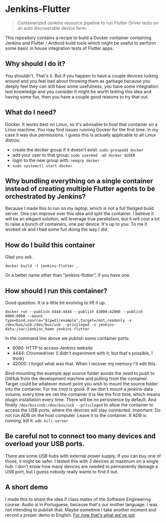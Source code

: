 # Jenkins-Flutter

> Containerized Jenkins resource pipeline to run Flutter Driver tests on an auto discoverable device farm.

This repository contains a recipe to build a Docker container containing Jenkins and Flutter / Android build tools
which might be useful to perform some basic in house integration tests of Flutter apps.

## Why should I do it?

You shouldn't. That's it.
But if you happen to have a couple devices lurking around and you feel bad about throwing them as garbage because 
you deeply feel they can still have some usefulness, you have some integration test knowledge and you consider it
might be worth testing this idea and having some fun, then you have a couple good reasons to try that out.

## What do I need?
Docker. It works best on Linux, so it's advisable to host that container on a Linux machine.
You may find issues running Docker for the first time. In my case it was due permissions. 
I guess this is actually applicable to all Linux distros:
- create the docker group if it doesn't exist: `sudo groupadd docker`
- add your user to that group: `sudo usermod -aG docker $USER`
- login to the new group with: `newgrp docker` 
- `sudo systemctl start docker`


## Why bundling everything on a single container instead of creating multiple Flutter agents to be orchestrated by Jenkins?
Because I made this to run on my laptop, which is not a full fledged build server. One can improve over this idea and split the container.
I believe it will be an elegant solution, will leverage true parallelism, but it will cost a lot to raise a bunch of containers, one per device.
It's up to you. To me it worked ok and I had some fun doing the way I did.

## How do I build this container
Glad you ask.
```
docker build -t jenkins-flutter .
```
Or a better name other than "jenkins-flutter", if you have one.

## How should I run this container?
Good question. It is a little bit evolving to lift it up:
```shell
docker run --publish 4444:4444 --publish 42000:42000 --publish 8080:8080 --mount type=bind,source="$(pwd)/example",target=/mnt,readonly -v /dev/bus/usb:/dev/bus/usb --privileged -v jenkins-data:/var/jenkins_home jenkins-flutter
```

In the command line above we publish some container ports:
- 8080: HTTP to access Jenkins website
- 4444: Chromedriver (I didn't experiment with it, but that's possible, I think)
- 42000: I forgot what was that. When I recover my memory I'll edit this.

Bind-mounting the example app source folder avoids the need to push to GitHub from the development machine and pulling from the container. Target could be
whatever mount point you wish to mount the source folder into the container. For me /mnt is good.
If we don't mount a jenkins-data volume, every time we ran the container it is like the first time, which means plugin installation every time. There will be no persistence by default.
And finally `/dev/bus/usb:/dev/bus/usb --privileged` to allow the container to access the USB ports, where the devices will stay connected.
Important: Do not run ADB on the host computer. Leave it to the container. 
If ADB is running, kill it: `adb kill-server`

## Be careful not to connect too many devices and overload your USB ports.
There are some USB hubs with external power supply. If you can buy one of those, it might be safer.
I tested this with 3 devices at maximum on a single hub. I don't know how many devices are needed to permanently damage a USB port, but I guess nobody really
wants to find it out.

## A short demo
I made this to share the idea if class mates of the Software Engineering course.
Audio is in Portuguese, because that's our mother language.
I was not intending to publish that.
Maybe sometime I take another moment and record a proper demo in English.
[For now that's what we've got](https://youtu.be/uAcN9GsjdcQ)
